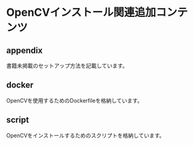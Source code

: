 # OpenCVインストール関連追加コンテンツ

## appendix

書籍未掲載のセットアップ方法を記載しています。

## docker

OpenCVを使用するためのDockerfileを格納しています。

## script

OpenCVをインストールするためのスクリプトを格納しています。
